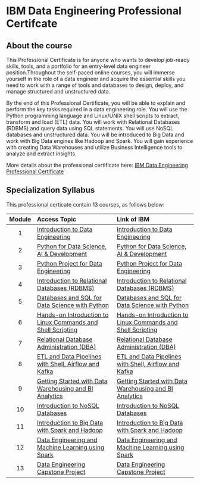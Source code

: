 # IBM Data Engineering Professional Certifcate

## About the course

This Professional Certificate is for anyone who wants to develop job-ready skills, tools, and a portfolio for an entry-level data engineer position.Throughout the self-paced online courses, you will immerse yourself in the role of a data engineer and acquire the essential skills you need to work with a range of tools and databases to design, deploy, and manage structured and unstructured data.

By the end of this Professional Certificate, you will be able to explain and perform the key tasks required in a data engineering role. You will use the Python programming language and Linux/UNIX shell scripts to extract, transform and load (ETL) data. You will work with Relational Databases (RDBMS) and query data using SQL statements. You will use NoSQL databases and unstructured data. You will be introduced to Big Data and work with Big Data engines like Hadoop and Spark. You will gain experience with creating Data Warehouses and utilize Business Intelligence tools to analyze and extract insights.

More details about the professional certificate here: [IBM Data Engineering Professional Certificate](https://www.coursera.org/learn/introduction-to-data-engineering)

## Specialization Syllabus

This professional certicate contain 13 courses, as follows below:

| Module | Access Topic | Link of IBM |
|:------:|:------------|:--------------|
| 1      | [Introduction to Data Engineering](shorturl.at/BLRX3)             |  [Introduction to Data Engineering](https://www.coursera.org/learn/introduction-to-data-engineering/home/welcome)              |
| 2      | [Python for Data Science, AI & Development](shorturl.at/jTV56)             |  [Python for Data Science, AI & Development](https://www.coursera.org/learn/python-for-applied-data-science-ai/home/welcome)              |
| 3      | [Python Project for Data Engineering](shorturl.at/fgzL1)             |  [Python Project for Data Engineering](https://www.coursera.org/learn/python-project-for-data-engineering/home/welcome)              |
| 4      | [Introduction to Relational Databases (RDBMS)](shorturl.at/wJLT0)             |  [Introduction to Relational Databases (RDBMS)](https://www.coursera.org/learn/introduction-to-relational-databases/home/welcome)              |
| 5      | [Databases and SQL for Data Science with Python](shorturl.at/celM8)             |  [Databases and SQL for Data Science with Python](https://www.coursera.org/learn/sql-data-science/home/welcome)              |
| 6      | [Hands-on Introduction to Linux Commands and Shell Scripting](shorturl.at/dFRUW)             |  [Hands-on Introduction to Linux Commands and Shell Scripting](https://www.coursera.org/learn/hands-on-introduction-to-linux-commands-and-shell-scripting/home/welcome)              |
| 7      | [Relational Database Administration (DBA)](shorturl.at/bfgKP)             |  [Relational Database Administration (DBA)](https://www.coursera.org/learn/relational-database-administration/home/welcome)              |
| 8      | [ETL and Data Pipelines with Shell, Airflow and Kafka](shorturl.at/bEQ23)             |  [ETL and Data Pipelines with Shell, Airflow and Kafka](https://www.coursera.org/learn/etl-and-data-pipelines-shell-airflow-kafka/home/welcome)              |
| 9      | [Getting Started with Data Warehousing and BI Analytics](shorturl.at/gqwAY)             |  [Getting Started with Data Warehousing and BI Analytics](https://www.coursera.org/learn/getting-started-with-data-warehousing-and-bi-analytics/home/welcome)              |
| 10     | [Introduction to NoSQL Databases](shorturl.at/acF39)            |   [Introduction to NoSQL Databases](https://www.coursera.org/learn/introduction-to-nosql-databases/home/welcome)             |
| 11     | [Introduction to Big Data with Spark and Hadoop](shorturl.at/gpNXY)             |  [Introduction to Big Data with Spark and Hadoop](https://www.coursera.org/learn/introduction-to-big-data-with-spark-hadoop/home/welcome)              |
| 12     | [Data Engineering and Machine Learning using Spark](shorturl.at/achvW)             |  [Data Engineering and Machine Learning using Spark](https://www.coursera.org/learn/data-engineering-and-machine-learning-using-spark/home/welcome)              |
| 13     | [Data Engineering Capstone Project](shorturl.at/emtDU)             |  [Data Engineering Capstone Project](https://www.coursera.org/learn/data-enginering-capstone-project/home/welcome)              |
